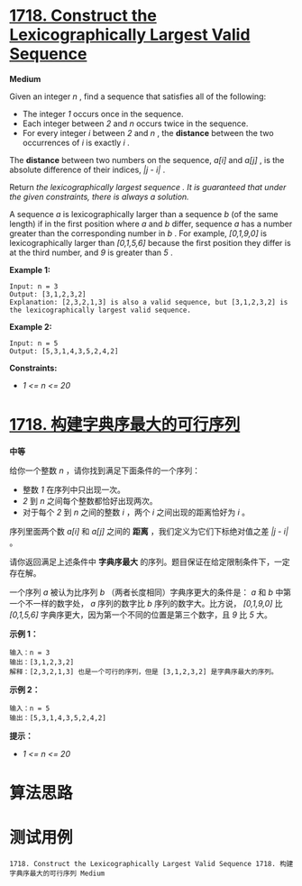 # [1718. Construct the Lexicographically Largest Valid Sequence][enTitle]

**Medium**

Given an integer  *n* , find a sequence that satisfies all of the following:

- The integer  *1*  occurs once in the sequence. 
- Each integer between  *2*  and  *n*  occurs twice in the sequence. 
- For every integer  *i*  between  *2*  and  *n* , the **distance**  between the two occurrences of  *i*  is exactly  *i* .

The **distance**  between two numbers on the sequence,  *a[i]*  and  *a[j]* , is the absolute difference of their indices,  *|j - i|* .

Return  *the lexicographically largest sequence*  *. It is guaranteed that under the given constraints, there is always a solution.* 

A sequence  *a*  is lexicographically larger than a sequence  *b*  (of the same length) if in the first position where  *a*  and  *b*  differ, sequence  *a*  has a number greater than the corresponding number in  *b* . For example,  *[0,1,9,0]*  is lexicographically larger than  *[0,1,5,6]*  because the first position they differ is at the third number, and  *9*  is greater than  *5* .



**Example 1:** 

```
Input: n = 3
Output: [3,1,2,3,2]
Explanation: [2,3,2,1,3] is also a valid sequence, but [3,1,2,3,2] is the lexicographically largest valid sequence.

```

**Example 2:** 

```
Input: n = 5
Output: [5,3,1,4,3,5,2,4,2]

```



**Constraints:** 

-  *1 <= n <= 20* 


# [1718. 构建字典序最大的可行序列][cnTitle]

**中等**

给你一个整数  *n*  ，请你找到满足下面条件的一个序列：

- 整数  *1*  在序列中只出现一次。 
-  *2*  到  *n*  之间每个整数都恰好出现两次。 
- 对于每个  *2*  到  *n*  之间的整数  *i*  ，两个  *i*  之间出现的距离恰好为  *i*  。

序列里面两个数  *a[i]*  和  *a[j]*  之间的 **距离**  ，我们定义为它们下标绝对值之差  *|j - i|*  。

请你返回满足上述条件中 **字典序最大**  的序列。题目保证在给定限制条件下，一定存在解。

一个序列  *a*  被认为比序列  *b*  （两者长度相同）字典序更大的条件是：  *a*  和  *b*  中第一个不一样的数字处， *a*  序列的数字比  *b*  序列的数字大。比方说， *[0,1,9,0]*  比  *[0,1,5,6]*  字典序更大，因为第一个不同的位置是第三个数字，且  *9*  比  *5*  大。



**示例 1：** 

```
输入：n = 3
输出：[3,1,2,3,2]
解释：[2,3,2,1,3] 也是一个可行的序列，但是 [3,1,2,3,2] 是字典序最大的序列。

```

**示例 2：** 

```
输入：n = 5
输出：[5,3,1,4,3,5,2,4,2]

```



**提示：** 

-  *1 <= n <= 20* 




# 算法思路

# 测试用例
```
1718. Construct the Lexicographically Largest Valid Sequence 1718. 构建字典序最大的可行序列 Medium
```

[enTitle]: https://leetcode.com/problems/construct-the-lexicographically-largest-valid-sequence/
[cnTitle]: https://leetcode-cn.com/problems/construct-the-lexicographically-largest-valid-sequence/
